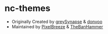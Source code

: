 # nc-themes
* Originally Created by [greySynapse](https://github.com/greySynapse) & [donvoo](https://github.com/donvoo)
* Maintained by [PixelBreeze](https://github.com/PixelBreeze) & [TheBanHammer](https://github.com/TheBanHammer)
